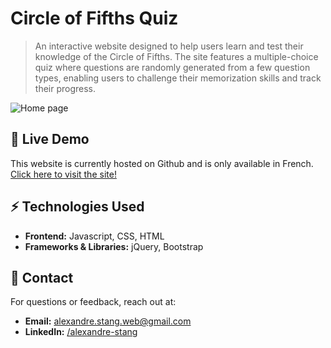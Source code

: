 #  Circle of Fifths Quiz

> An interactive website designed to help users learn and test their knowledge of the Circle of Fifths. The site
> features a multiple-choice quiz where questions are randomly generated from a few question types,
> enabling users to challenge their memorization skills and track their progress.

![Home page](/og-image.png)

## 🚀 Live Demo

This website is currently hosted on Github and is only available in
French. [Click here to visit the site!](https://alexandrestang.github.io/quintes/)

## ⚡ Technologies Used

- **Frontend:** Javascript, CSS, HTML
- **Frameworks & Libraries:** jQuery, Bootstrap

## 📩 Contact

For questions or feedback, reach out at:

- **Email:** alexandre.stang.web@gmail.com
- **LinkedIn:** [/alexandre-stang](https://www.linkedin.com/in/alexandre-stang-163208a7/)
